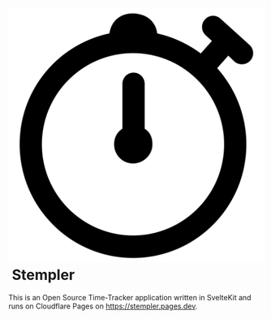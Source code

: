 <h1><img src="static/logo.png" alt="logo">&nbsp;Stempler</h1>

This is an Open Source Time-Tracker application written in SvelteKit and runs on Cloudflare Pages on https://stempler.pages.dev.

